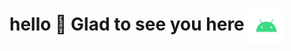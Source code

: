 # hello :wave: Glad to see you here <img align="center" alt="Android" width="55" src="/assets/android.webp"/>

